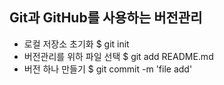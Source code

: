 ## Git과 GitHub를 사용하는 버전관리
* 로컬 저장소 초기화 $ git init
* 버전관리를 위하 파일 선택 $ git add README.md
* 버전 하나 만들기 $ git commit -m 'file add'